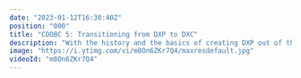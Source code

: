```yaml
---
date: "2023-01-12T16:30:40Z"
position: "000"
title: "CDOBC 5: Transitioning from DXP to DXC"
description: "With the history and the basics of creating DXP out of the way, in this lesson we focus on how to transition from the Digital Experience Platform to Digital Experience Composition Platform. DXCP helps you to orchestrate all sources in your ecosystem to communicate in a loosely coupled fashion while enabling content editors to make important experience composition decisions without the involvement of developers. No-code editing, universal preview across headless sources and personalization are a few of the features DXCP offers while leaving developers free to choose how they architect their code.\n\n0:00 - Intro\n1:14 - What is the difference between DXP and DXCP?\n2: 33 - DXP Architecture\n5:49 - DXCP Architecture\n7:34 - DXCP in one Sentence\n9:06 - What a DXCP is not...\n11:29 - So what is DXCP?\n15:54  - Domain Data vs Design Data\n22:01 - Conclusion\n22:44 - Terminology Recap\n24:28 - End\n\n========================================\nUniform\nhttps://uniform.dev/\n\nComposable Orchestration with Uniform Bootcamp\nhttps://www.headlesscreator.com/course/composable-dxp-with-uniform-bootcamp\n\nLiked what you saw? Why not register for a Free Account to discover all the free courses on Headless Creator.\nhttps://www.headlesscreator.com/\n\nSign up for our newsletter that focuses on everything Headless CMS and delivered directly to your inbox.\nhttps://www.headlesscreator.com/subscribe-to-our-newsletter\n========================================"
image: "https://i.ytimg.com/vi/m8On6ZKr7Q4/maxresdefault.jpg"
videoId: "m8On6ZKr7Q4"
---
```


